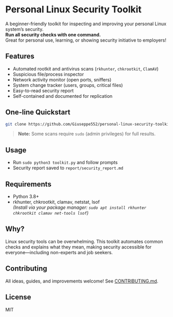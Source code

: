 # Personal Linux Security Toolkit

A beginner-friendly toolkit for inspecting and improving your personal Linux system’s security.  
**Run all security checks with one command.**  
Great for personal use, learning, or showing security initiative to employers!

## Features

- Automated rootkit and antivirus scans (`rkhunter`, `chkrootkit`, `ClamAV`)
- Suspicious file/process inspector
- Network activity monitor (open ports, sniffers)
- System change tracker (users, groups, critical files)
- Easy-to-read security report
- Self-contained and documented for replication

## One-line Quickstart

```bash
git clone https://github.com/Giuseppe552/personal-linux-security-toolkit.git && cd personal-linux-security-toolkit && pip install -r requirements.txt && sudo python3 toolkit.py
```

> **Note:** Some scans require `sudo` (admin privileges) for full results.

## Usage

- Run `sudo python3 toolkit.py` and follow prompts
- Security report saved to `report/security_report.md`

## Requirements

- Python 3.8+
- rkhunter, chkrootkit, clamav, netstat, lsof  
  *(Install via your package manager: `sudo apt install rkhunter chkrootkit clamav net-tools lsof`)*

## Why?

Linux security tools can be overwhelming. This toolkit automates common checks and explains what they mean, making security accessible for everyone—including non-experts and job seekers.

## Contributing

All ideas, guides, and improvements welcome! See [CONTRIBUTING.md](CONTRIBUTING.md).

## License

MIT
